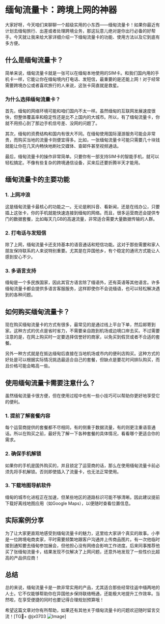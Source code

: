 # 缅甸流量卡：跨境上网的神器

大家好呀，今天咱们来聊聊一个超级实用的小东西——缅甸流量卡！如果你最近有计划去缅甸旅行、出差或者处理跨境业务，那这玩意儿绝对是你出行必备的好帮手。今天就让我来给大家详细介绍一下缅甸流量卡的功能、使用方法以及它到底有多方便。

## 什么是缅甸流量卡？

简单来说，缅甸流量卡就是一张可以在缅甸本地使用的SIM卡。和我们国内用的手机卡一样，它能让你在缅甸境内打电话、发短信，最重要的是还能上网！对于经常需要跨境办公或者喜欢旅行的人来说，这张卡简直就是救星。

### 为什么选择缅甸流量卡？

首先，缅甸的网络环境可能和咱们国内不太一样。虽然缅甸的互联网发展速度很快，但整体覆盖率和稳定性还是比不上国内的大城市。所以，有了缅甸流量卡，你就不用担心到了那边手机信号差、没网的问题了。

其次，缅甸的资费结构和国内有很大不同。在缅甸使用国际漫游服务可能会非常贵，而购买当地的流量卡则便宜得多。比如，一张缅甸流量卡可能只需要几十块钱就能让你在几天内畅快地刷社交媒体、查邮件甚至视频通话。

最后，缅甸流量卡的操作非常简单。只要你有一部支持SIM卡的智能手机，就可以轻松搞定。不像有些复杂的跨境通信设备，买来后还要折腾半天才能用。

## 缅甸流量卡的主要功能

### 1. 上网冲浪
这是缅甸流量卡最核心的功能之一。无论是刷抖音、看新闻，还是在线办公，只要插上这张卡，你的手机就能快速连接到缅甸的网络。而且，很多运营商还会提供专门的数据套餐，比如每天几GB的高速流量，非常适合需要大量数据传输的人群。

### 2. 打电话与发短信
除了上网，缅甸流量卡还支持基本的语音通话和短信功能。这对于那些需要和家人朋友保持联系的人来说特别重要。尤其是在异国他乡，有个稳定的通讯方式能让人感到安心不少。

### 3. 多语言支持
缅甸是一个多民族国家，因此其官方语言除了缅语外，还有英语等其他语言。许多缅甸流量卡都会提供多语言客服服务，这样即使你不会说缅语，也可以轻松解决遇到的各种问题。

## 如何购买缅甸流量卡？

现在购买缅甸流量卡的方式有很多，最常见的是通过线上平台下单，然后邮寄到家。这种方式的优点是省时省力，不需要亲自跑到机场或边境口岸去买。不过需要注意的是，在网上购买时一定要选择信誉好的商家，以免买到假货或者不合适的套餐。

另外一种方式就是在抵达缅甸后直接在当地机场或市内的便利店购买。这种方式的好处是可以根据实际情况挑选最适合自己的套餐，但缺点是要花时间排队购买，而且价格可能会略高一些。

## 使用缅甸流量卡需要注意什么？

虽然缅甸流量卡很方便，但在使用过程中也有一些小技巧可以帮助你更好地享受它的便利。

### 1. 提前了解套餐内容
每个运营商提供的套餐都不尽相同，有的侧重于数据流量，有的则更注重语音通话。所以在购买之前，最好先了解一下各种套餐的具体情况，看看哪个更适合你的需求。

### 2. 确保手机解锁
如果你的手机是国外购买的，并且锁定了运营商的话，那么在使用缅甸流量卡前必须先将手机解锁。否则即使插入了流量卡，也无法正常使用。

### 3. 下载地图导航软件
缅甸的城市化进程正在加速，但某些地区的道路标识可能不够清晰。因此建议提前下载好离线地图应用（如Google Maps），以便随时查看位置信息。

## 实际案例分享

为了让大家更直观地感受到缅甸流量卡的魅力，这里给大家讲个真实的故事。小李是一位跨境电商卖家，平时需要频繁地跟客户沟通并上传商品图片。有一次他临时接到通知要去缅甸参加展会，但他担心没有网络会影响工作进度。后来同事推荐他买了张缅甸流量卡，结果发现不仅解决了上网问题，还意外地发现了一些性价比超高的产品供应商！

## 总结

总的来说，缅甸流量卡是一款非常实用的产品，尤其适合那些经常往返中缅两地的人士。它不仅能够帮助你在异国他乡保持联络畅通，还能极大地提升工作效率。当然啦，在享受便捷的同时也要记得合理规划预算哦！

希望这篇文章对你有所帮助，如果还有其他关于缅甸流量卡的问题欢迎随时留言交流！[TG💪+ @jx0703 ![Image](https://github.com/user-attachments/assets/dbca1d08-cadb-493c-b0ec-ad6f7a83f270)]